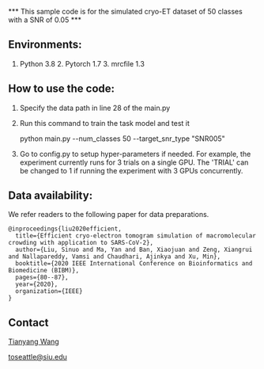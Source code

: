 \*\*\* This sample code is for the simulated cryo-ET dataset of 50 classes with a SNR of 0.05 \*\*\*


## Environments:

1. Python 3.8   2. Pytorch 1.7   3. mrcfile 1.3



## How to use the code:

1. Specify the data path in line 28 of the main.py 

2. Run this command to train the task model and test it

   python main.py --num_classes 50 --target_snr_type "SNR005"

3. Go to config.py to setup hyper-parameters if needed. For example, the experiment 
   currently runs for 3 trials on a single GPU. The 'TRIAL' can be changed to 1 if
   running the experiment with 3 GPUs concurrently. 



## Data availability:

We refer readers to the following paper for data preparations. 

```
@inproceedings{liu2020efficient,
  title={Efficient cryo-electron tomogram simulation of macromolecular crowding with application to SARS-CoV-2},
  author={Liu, Sinuo and Ma, Yan and Ban, Xiaojuan and Zeng, Xiangrui and Nallapareddy, Vamsi and Chaudhari, Ajinkya and Xu, Min},
  booktitle={2020 IEEE International Conference on Bioinformatics and Biomedicine (BIBM)},
  pages={80--87},
  year={2020},
  organization={IEEE}
}
```

## Contact
[Tianyang Wang](https://tianyangwang.org/)

toseattle@siu.edu
